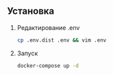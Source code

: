 ## Установка

1. Редактирование .env
   ```bash
   cp .env.dist .env && vim .env
   ```

2. Запуск
   ```bash
   docker-compose up -d
   ```